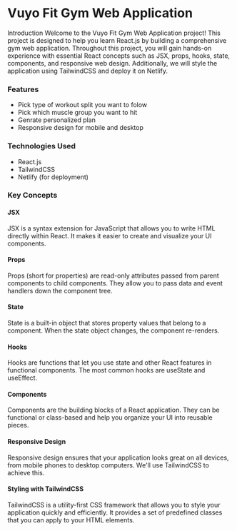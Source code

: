 # Vuyo Fit Gym Web Application
Introduction
Welcome to the Vuyo Fit Gym Web Application project! This project is designed to help you learn React.js by building a comprehensive gym web application. Throughout this project, you will gain hands-on experience with essential React concepts such as JSX, props, hooks, state, components, and responsive web design. Additionally, we will style the application using TailwindCSS and deploy it on Netlify.

### Features
- Pick type of workout split you want to folow
- Pick which muscle group you want to hit
- Genrate personalized plan
- Responsive design for mobile and desktop
### Technologies Used
- React.js
- TailwindCSS
- Netlify (for deployment)
### Key Concepts
#### JSX
JSX is a syntax extension for JavaScript that allows you to write HTML directly within React. It makes it easier to create and visualize your UI components.
#### Props
Props (short for properties) are read-only attributes passed from parent components to child components. They allow you to pass data and event handlers down the component tree.
#### State
State is a built-in object that stores property values that belong to a component. When the state object changes, the component re-renders.
#### Hooks
Hooks are functions that let you use state and other React features in functional components. The most common hooks are useState and useEffect.
#### Components
Components are the building blocks of a React application. They can be functional or class-based and help you organize your UI into reusable pieces.
#### Responsive Design
Responsive design ensures that your application looks great on all devices, from mobile phones to desktop computers. We'll use TailwindCSS to achieve this.
#### Styling with TailwindCSS
TailwindCSS is a utility-first CSS framework that allows you to style your application quickly and efficiently. It provides a set of predefined classes that you can apply to your HTML elements.
